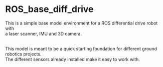 # ROS_base_diff_drive
This is a simple base model environment for a ROS differential drive robot with <br>
a laser scanner, IMU and 3D camera. <br> <br>

This model is meant to be a quick starting foundation for different ground robotics projects.<br>
The different sensors already installed make it easy to work with.<br>

